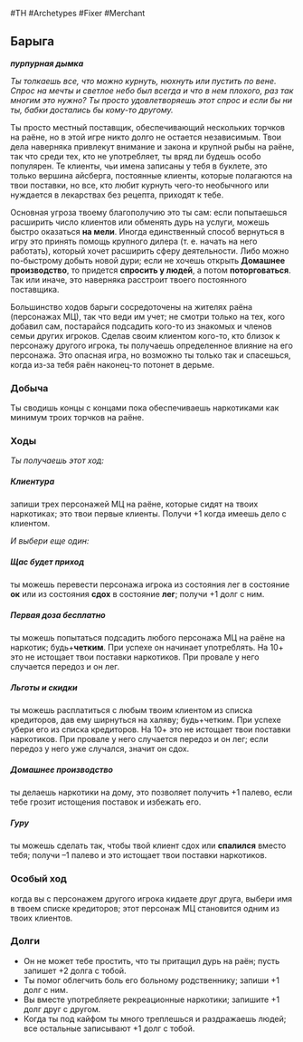 #TH #Archetypes #Fixer #Merchant

## Барыга
***пурпурная дымка***

*Ты толкаешь все, что можно курнуть, нюхнуть или пустить по вене. Спрос на мечты и светлое небо был всегда и что в нем плохого, раз так многим это нужно? Ты просто удовлетворяешь этот спрос и если бы ни ты, бабки достались бы кому-то другому.*

Ты просто местный поставщик, обеспечивающий нескольких торчков на раёне, но в этой игре никто долго не остается независимым. Твои дела наверняка привлекут внимание и закона и крупной рыбы на раёне, так что среди тех, кто не употребляет, ты вряд ли будешь особо популярен. Те клиенты, чьи имена записаны у тебя в буклете, это только вершина айсберга, постоянные клиенты, которые полагаются на твои поставки, но все, кто любит курнуть чего-то необычного или нуждается в лекарствах без рецепта, приходят к тебе.

Основная угроза твоему благополучию это ты сам: если попытаешься расширить число клиентов или обменять дурь на услуги, можешь быстро оказаться **на мели**. Иногда единственный способ вернуться в игру это принять помощь крупного дилера (т. е. начать на него работать), который хочет расширить сферу деятельности. Либо можно по-быстрому добыть новой дури; если не хочешь открыть **Домашнее производство**, то придется **спросить у людей**, а потом **поторговаться**. Так или иначе, это наверняка расстроит твоего постоянного поставщика.

Большинство ходов барыги сосредоточены на жителях раёна (персонажах МЦ), так что веди им учет; не смотри только на тех, кого добавил сам, постарайся подсадить кого-то из знакомых и членов семьи других игроков. Сделав своим клиентом кого-то, кто близок к персонажу другого игрока, ты получаешь определенное влияние на его персонажа. Это опасная игра, но возможно ты только так и спасешься, когда из-за тебя раён наконец-то потонет в дерьме.

### Добыча
Ты сводишь концы с концами пока обеспечиваешь наркотиками как минимум троих торчков на раёне.

### Ходы
*Ты получаешь этот ход:* 
##### Клиентура
запиши трех персонажей МЦ на раёне, которые сидят на твоих наркотиках; это твои первые клиенты. Получи +1 когда имеешь дело с клиентом.

*И выбери еще один:* 
##### Щас будет приход
ты можешь перевести персонажа игрока из состояния лег в состояние **ок** или из состояния **сдох** в состояние **лег**; получи +1 долг с ним. 

##### Первая доза бесплатно
ты можешь попытаться подсадить любого персонажа МЦ на раёне на наркотик; будь+**четким**. При успехе он начинает употреблять. На 10+ это не истощает твои поставки наркотиков. При провале у него случается передоз и он лег. 

##### Льготы и скидки
ты можешь расплатиться с любым твоим клиентом из списка кредиторов, дав ему ширнуться на халяву; будь+четким. При успехе убери его из списка кредиторов. На 10+ это не истощает твои поставки наркотиков. При провале у него случается передоз и он лег; если передоз у него уже случался, значит он сдох. 

##### Домашнее производство
ты делаешь наркотики на дому, это позволяет получить +1 палево, если тебе грозит истощения поставок и избежать его.

##### Гуру
ты можешь сделать так, чтобы твой клиент сдох или **спалился** вместо тебя; получи –1 палево и это истощает твои поставки наркотиков.

### Особый ход
когда вы с персонажем другого игрока кидаете друг друга, выбери имя в твоем списке кредиторов; этот персонаж МЦ становится одним из твоих клиентов.

### Долги
- Он не может тебе простить, что ты притащил дурь на раён; пусть запишет +2 долга с тобой. 
- Ты помог облегчить боль его больному родственнику; запиши +1 долг с ним. 
- Вы вместе употребляете рекреационные наркотики; запишите +1 долг друг с другом. 
- Когда ты под кайфом ты много треплешься и раздражаешь людей; все остальные записывают +1 долг с тобой.